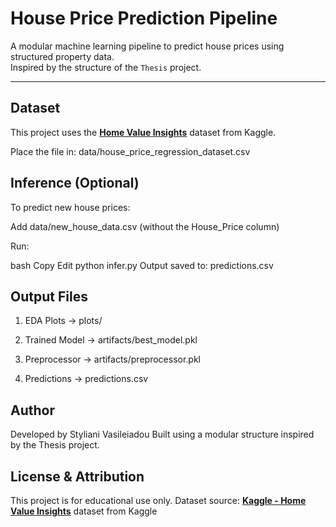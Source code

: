 # House Price Prediction Pipeline

A modular machine learning pipeline to predict house prices using structured property data.  
Inspired by the structure of the `Thesis` project.

---

## Dataset

This project uses the **[Home Value Insights](https://www.kaggle.com/datasets/prokshitha/home-value-insights?resource=download)** dataset from Kaggle.

Place the file in:
data/house_price_regression_dataset.csv

## Inference (Optional)
To predict new house prices:

Add data/new_house_data.csv (without the House_Price column)

Run:

bash
Copy
Edit
python infer.py
Output saved to: predictions.csv

## Output Files
1. EDA Plots → plots/

2. Trained Model → artifacts/best_model.pkl

3. Preprocessor → artifacts/preprocessor.pkl

4. Predictions → predictions.csv

## Author
Developed by Styliani Vasileiadou
Built using a modular structure inspired by the Thesis project.



## License & Attribution
This project is for educational use only.
Dataset source: **[Kaggle - Home Value Insights](https://www.kaggle.com/datasets/prokshitha/home-value-insights?resource=download)** dataset from Kaggle
